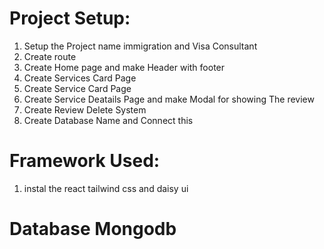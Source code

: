 # Project Setup:
1. Setup the Project name immigration and Visa Consultant
2. Create route
3. Create Home page and make Header with footer
4. Create Services Card Page
5. Create Service Card Page
6. Create Service Deatails Page and make Modal for showing The review
7. Create Review Delete System
8. Create Database Name and Connect this



# Framework Used:
1. instal the react tailwind css and daisy ui

# Database Mongodb




